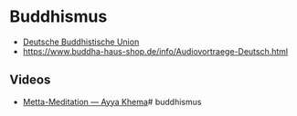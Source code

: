 # Buddhismus
- [Deutsche Buddhistische Union](http://www.buddhismus-deutschland.de/)
- https://www.buddha-haus-shop.de/info/Audiovortraege-Deutsch.html
## Videos
- [Metta-Meditation — Ayya Khema](https://www.youtube.com/watch?v=jrk6PDL6Ua0)# buddhismus
